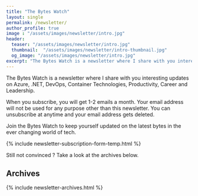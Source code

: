 ```yaml
---
title: "The Bytes Watch"
layout: single
permalink: /newsletter/
author_profile: true
image : "/assets/images/newsletter/intro.jpg"
header:
  teaser: "/assets/images/newsletter/intro.jpg"
  thumbnail:  "/assets/images/newsletter/intro-thumbnail.jpg"
  og_image: "/assets/images/newsletter/intro.jpg"
excerpt: "The Bytes Watch is a newsletter where I share with you interesting updates on Azure, .NET, DevOps, Container Technologies, Productivity, Career and Leadership."
---
```


The Bytes Watch is a newsletter where I share with you interesting updates on Azure, .NET, DevOps, Container Technologies, Productivity, Career and Leadership.

When you subscribe, you will get 1-2 emails a month. Your email address will not be used for any purpose other than this newsletter. You can unsubscribe at anytime and your email address gets deleted.

Join the Bytes Watch to keep yourself updated on the latest bytes in the ever changing world of tech.

{% include newsletter-subscription-form-temp.html %}

Still not convinced ? Take a look at the archives below.

## Archives

{% include newsletter-archives.html %}
